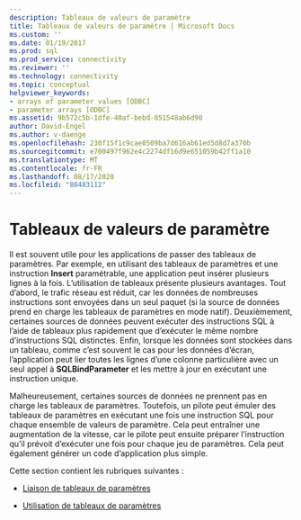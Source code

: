 ```yaml
---
description: Tableaux de valeurs de paramètre
title: Tableaux de valeurs de paramètre | Microsoft Docs
ms.custom: ''
ms.date: 01/19/2017
ms.prod: sql
ms.prod_service: connectivity
ms.reviewer: ''
ms.technology: connectivity
ms.topic: conceptual
helpviewer_keywords:
- arrays of parameter values [ODBC]
- parameter arrays [ODBC]
ms.assetid: 9b572c5b-1dfe-40af-bebd-051548ab6d90
author: David-Engel
ms.author: v-daenge
ms.openlocfilehash: 230f15f1c9cae0509ba7d616ab61ed5d8d7a370b
ms.sourcegitcommit: e700497f962e4c2274df16d9e651059b42ff1a10
ms.translationtype: MT
ms.contentlocale: fr-FR
ms.lasthandoff: 08/17/2020
ms.locfileid: "88483112"
---
```

# <a name="arrays-of-parameter-values"></a>Tableaux de valeurs de paramètre
Il est souvent utile pour les applications de passer des tableaux de paramètres. Par exemple, en utilisant des tableaux de paramètres et une instruction **Insert** paramétrable, une application peut insérer plusieurs lignes à la fois. L’utilisation de tableaux présente plusieurs avantages. Tout d’abord, le trafic réseau est réduit, car les données de nombreuses instructions sont envoyées dans un seul paquet (si la source de données prend en charge les tableaux de paramètres en mode natif). Deuxièmement, certaines sources de données peuvent exécuter des instructions SQL à l’aide de tableaux plus rapidement que d’exécuter le même nombre d’instructions SQL distinctes. Enfin, lorsque les données sont stockées dans un tableau, comme c’est souvent le cas pour les données d’écran, l’application peut lier toutes les lignes d’une colonne particulière avec un seul appel à **SQLBindParameter** et les mettre à jour en exécutant une instruction unique.  
  
 Malheureusement, certaines sources de données ne prennent pas en charge les tableaux de paramètres. Toutefois, un pilote peut émuler des tableaux de paramètres en exécutant une fois une instruction SQL pour chaque ensemble de valeurs de paramètre. Cela peut entraîner une augmentation de la vitesse, car le pilote peut ensuite préparer l’instruction qu’il prévoit d’exécuter une fois pour chaque jeu de paramètres. Cela peut également générer un code d’application plus simple.  
  
 Cette section contient les rubriques suivantes :  
  
-   [Liaison de tableaux de paramètres](../../../odbc/reference/develop-app/binding-arrays-of-parameters.md)  
  
-   [Utilisation de tableaux de paramètres](../../../odbc/reference/develop-app/using-arrays-of-parameters.md)
